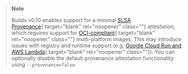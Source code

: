 > **Note**
>
> Buildx v0.10 enables support for a minimal [SLSA Provenance](https://slsa.dev/provenance/){:target="blank" rel="noopener" class=""}
> attestation, which requires support for [OCI-compliant](https://github.com/opencontainers/image-spec){:target="blank" rel="noopener" class=""}
> multi-platform images. This may introduce issues with registry and runtime support
> (e.g. [Google Cloud Run and AWS Lambda](https://github.com/docker/buildx/issues/1533){:target="blank" rel="noopener" class=""}).
> You can optionally disable the default provenance attestation functionality
> using `--provenance=false`.
